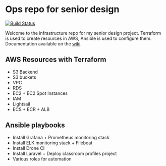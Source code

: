 # Ops repo for senior design
[![Build Status](https://cloud.drone.io/api/badges/digitalsoba/classroom-profiles-ops/status.svg)](https://cloud.drone.io/digitalsoba/classroom-profiles-ops)

Welcome to the infrastructure repo for my senior design project. Terraform is used to create resources in AWS, Ansible is used to configure them. Documentation available on the [wiki](https://github.com/digitalsoba/classroom-profiles-ops/wiki)

## AWS Resources with Terraform
- S3 Backend
- S3 buckets
- VPC
- RDS
- EC2 + EC2 Spot Instances
- IAM
- Lightsail
- ECS + ECR + ALB

## Ansible playbooks
- Install Grafana + Prometheus monitoring stack
- Install ELK monitoring stack + Filebeat
- Install Drone CI
- Install Laravel + Deploy classroom profiles project
- Various roles for automation